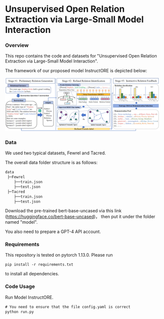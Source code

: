 # Unsupervised Open Relation Extraction via Large-Small Model Interaction

### Overview

This repo contains the code and datasets for "Unsupervised Open Relation Extraction via Large-Small Model Interaction".

The framework of our proposed model InstructORE is depicted below:

![framework](framework.jpg)


### Data

We used two typical datasets, Fewrel and Tacred.

The overall data folder structure is as follows: 

```
data
 ├─Fewrel
    ├──train.json
    ├──test.json
 ├─Tacred
    ├──train.json
    ├──test.json   
```

Download the pre-trained bert-base-uncased via this link (https://huggingface.co/bert-base-uncased)， then put it under the folder named "model".

You also need to prepare a GPT-4 API account.



### Requirements

This repository is tested on pytorch 1.13.0. Please run

```
pip install -r requirements.txt
```

to install all dependencies.



### Code Usage

Run Model InstructORE.

```
# You need to ensure that the file config.yaml is correct
python run.py
```

